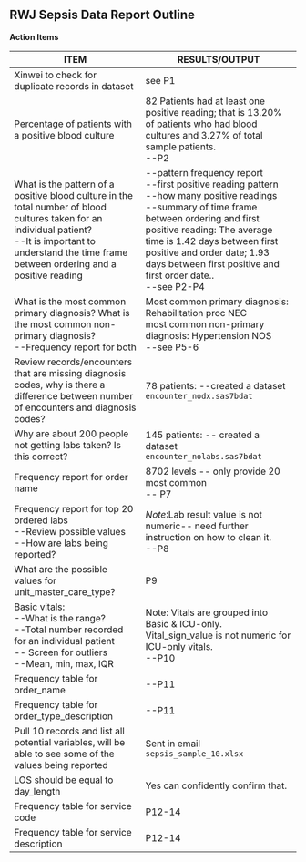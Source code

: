 RWJ Sepsis Data Report Outline
-------------
**Action Items**

| ITEM | RESULTS/OUTPUT |
| ------- | ------ | 
|Xinwei to check for duplicate records in dataset| see P1|
|Percentage of patients with a positive blood culture | 82 Patients had at least one positive reading; that is 13.20% of patients who had blood cultures and 3.27% of total sample patients. <BR>--P2|
|What is the pattern of a positive blood culture in the total number of blood cultures taken for an individual patient? <BR> --It is important to understand the time frame between ordering and a positive reading | --pattern frequency report <br> --first positive reading pattern  <br> --how many positive readings  <br> --summary of time frame between ordering and first positive reading: The average time is 1.42 days between first positive and order date; 1.93 days between first positive and first order date.. <BR>--see P2-P4|
|What is the most common primary diagnosis? What is the most common non-primary diagnosis? <BR> --Frequency report for both| Most common primary diagnosis: Rehabilitation proc NEC <br> most common non-primary diagnosis:  Hypertension NOS <BR>--see P5-6|
|Review records/encounters that are missing diagnosis codes, why is there a difference between number of encounters and diagnosis codes?| 78 patients: --created a dataset ```encounter_nodx.sas7bdat``` |
|Why are about 200 people not getting labs taken? Is this correct?| 145 patients: -- created a dataset ```encounter_nolabs.sas7bdat```|
|Frequency report for order name|8702 levels -- only provide 20 most common <BR>-- P7|
|Frequency report for top 20 ordered labs <BR> --Review possible values <BR> --How are labs being reported?| *Note*:Lab result value is not numeric-- need further instruction on how to clean it. <BR>--P8|
|What are the possible values for unit_master_care_type?| P9|
|Basic vitals: <BR> --What is the range? <BR> --Total number recorded for an individual patient <BR> -- Screen for outliers <BR>--Mean, min, max, IQR|Note: Vitals are grouped into Basic & ICU-only. Vital_sign_value is not numeric for ICU-only vitals. <BR>--P10  |
|Frequency table for order_name|--P11|
|Frequency table for order_type_description|--P11|
|Pull 10 records and list all potential variables, will be able to see some of the values being reported|Sent in email ```sepsis_sample_10.xlsx``` |
|LOS should be equal to day_length| Yes can confidently confirm that.|
|Frequency table for service code|P12-14|
|Frequency table for service description| P12-14 |





